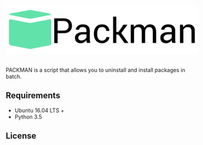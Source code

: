 <div align="center">
  <img src="logo.png"><br><br>
</div>

PACKMAN is a script that allows you to uninstall and install packages in batch.

## Requirements
- Ubuntu 16.04 LTS +
- Python 3.5

## License
